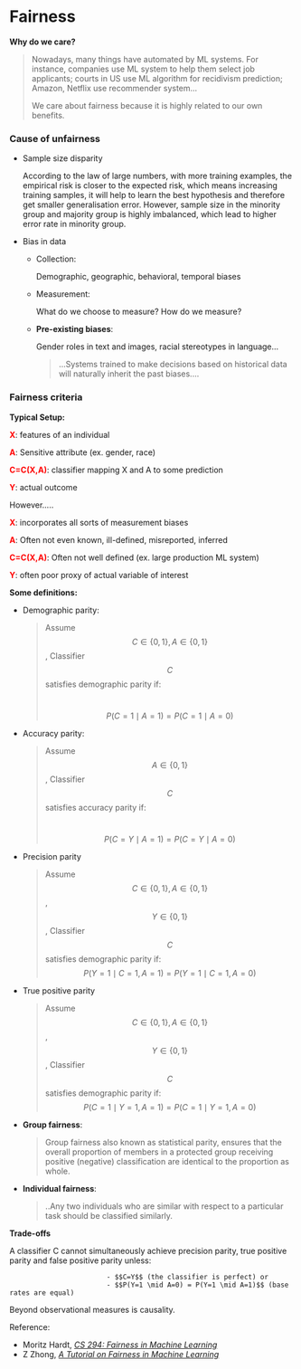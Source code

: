 # Fairness

**Why do we care?**

> Nowadays, many things have automated by ML systems. For instance, companies use ML system to help them select job applicants; courts in US use ML algorithm for recidivism prediction; Amazon, Netflix use recommender system...
>
> We care about fairness because it is highly related to our own benefits.





### Cause of unfairness

- Sample size disparity

  According to the law of large numbers, with more training examples, the empirical risk is closer to the expected risk, which means increasing training samples, it will help to learn the best hypothesis and therefore get smaller generalisation error. However, sample size in the minority group and majority group is highly imbalanced, which lead to higher error rate in minority group.

- Bias in data

  - Collection:

    Demographic, geographic, behavioral, temporal biases

  - Measurement:

    What do we choose to measure? How do we measure?

  - **Pre-existing biases**:

    Gender roles in text and images, racial stereotypes in language...

    > ...Systems trained to make decisions based on historical data will naturally inherit the past biases....



### Fairness criteria

**Typical Setup:**

<span style="color:red">**X**</span>: features of an individual

<span style="color:red">**A**</span>: Sensitive attribute (ex. gender, race)

<span style="color:red">**C=C(X,A)**</span>: classifier mapping X and A to some prediction

<span style="color:red">**Y**</span>: actual outcome



However.....

<span style="color:red">**X**</span>: incorporates all sorts of measurement biases

<span style="color:red">**A**</span>: Often not even known, ill-defined, misreported, inferred

<span style="color:red">**C=C(X,A)**</span>: Often not well defined (ex. large production ML system)

<span style="color:red">**Y**</span>: often poor proxy of actual variable of interest



**Some definitions:**

- Demographic parity:

  > Assume $$C \in \{0,1\}, A\in\{0,1\}$$, Classifier $$C$$ satisfies demographic parity if:
  >
  > ​										$$P(C=1\mid A=1) = P(C=1\mid A=0)$$

- Accuracy parity:

  > Assume $$A\in \{0,1\}$$, Classifier $$C$$ satisfies accuracy parity if:
  >
  > ​										$$P(C=Y\mid A=1)=P(C=Y\mid A=0)$$

- Precision parity

  > Assume $$C \in \{0,1\}, A\in\{0,1\}$$, $$Y \in \{0,1\}$$, Classifier $$C$$ satisfies demographic parity if: 										
  $$P(Y=1\mid C=1, A=1) = P(Y=1\mid C=1,A=0)$$

- True positive parity

  > Assume $$C \in \{0,1\}, A\in\{0,1\}$$, $$Y \in \{0,1\}$$, Classifier $$C$$ satisfies demographic parity if: 										
  $$P(C=1\mid Y=1, A=1) = P(C=1\mid Y=1,A=0)$$

- **Group fairness**:

  > Group fairness also known as statistical parity, ensures that the overall proportion of members in a protected group receiving positive (negative) classification are identical to the proportion as whole.

- **Individual fairness**:

  > ..Any two individuals who are similar with respect to a particular task should be classified similarly.



**Trade-offs**

A classifier C cannot simultaneously achieve precision parity, true positive parity and false positive parity unless:

							- $$C=Y$$ (the classifier is perfect) or
							- $$P(Y=1 \mid A=0) = P(Y=1 \mid A=1)$$ (base rates are equal)



Beyond observational measures is causality.


Reference:
- Moritz Hardt, [*CS 294: Fairness in Machine Learning*](https://fairmlclass.github.io/)
- Z Zhong, [*A Tutorial on Fairness in Machine Learning*](https://towardsdatascience.com/a-tutorial-on-fairness-in-machine-learning-3ff8ba1040cb)
